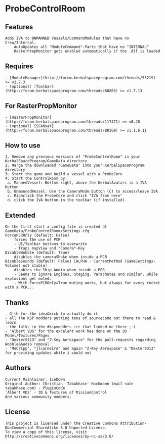 ProbeControlRoom
=========

Features
--------
	Adds IVA to UNMANNED Vessels/CommandModules that have no Crew/Internal.
		AutoUpdates all "ModuleCommand"-Parts that have no "INTERNAL"
		RasterPropMonitor gets enabled automatically if the .dll is loaded

	
Requires
----------
	- [ModuleManager](http://forum.kerbalspaceprogram.com/threads/55219) >= v2.7.3
	- (optional) [Toolbar](http://forum.kerbalspaceprogram.com/threads/60863) >= v1.7.13

For RasterPropMonitor
----------
	- [RasterPropMonitor](http://forum.kerbalspaceprogram.com/threads/117471) >= v0.28
	- (optional) [SCANsat](http://forum.kerbalspaceprogram.com/threads/80369) >= v1.1.6.11


How to use
----------
	1. Remove any previous versions of "ProbeControlRoom" in your KerbalSpaceProgram/GameData directory
	2. Merge the downloaded "GameData" into your KerbalSpaceProgram directory
	3. Start the game and build a vessel with a ProbeCore
	4. Start the ControlRoom by:
	 a. MannedVessel: Bottom right, above the KerbalAvatars is a IVA button
	 b. UnmannedVessel: Use the CameraMode button (C) to access/leave IVA
	 c. Righclick the ProbeCore and click "IVA from here"
	 d. click the IVA button in the toolbar (if installed)

	 
Extended
----------
	On the first start a config file is created at GameData/ProbeControlRoom/Settings.cfg
	ForcePCROnly (default: False)
		forces the use of PCR
		- UI/Toolbar buttons to overwrite
		- Traps mapView and "Camera"-Key
	DisableWobble (default: True)
		disables the cameraShake when inside a PCR
	DisableSounds (default: False) [ALPHA - CurrentMethod (GameSettings-Volume) not stable]
		disables the Ship_Audio when inside a PCR
		- Seems to ignore Engines, Staging, Parachutes and similar, while explosions get muted.
		- With ForcePCROnly=True muting works, but always for every rocket with a PCR...


Thanks
-------
	- G'th for the idea&kick to actually do it
	- all the KSP modders putting tons of sourcecode out there to read & learn
	- the folks in the #kspmodders irc that linked me there ;-)
	- "Albert VDS" for the excelent work hes done on the 3D Model/Textures/Pages
	- "Dexter9313" and "Z-Key Aerospace" for the pull-requests regarding Wobble&Audio removal
	- "MeCripp", "jlcarneiro" and again "Z-Key Aerospace" & "Dexter9313" for providing updates while i could not
	
	
Authors
-------
	Current Maintainer: IceDown
	Original Author: Christian 'Tabakhase' Hackmann	(mail <at> tabakhase.com) - PluginCode
	'Albert VDS' - 3D & Textures of MissionControl
	And various community members.
	
	
License
-------
	This project is licensed under the Creative Commons Attribution-NonCommercial-ShareAlike 3.0 Unported License.
	To view a copy of this license, visit http://creativecommons.org/licenses/by-nc-sa/3.0/
